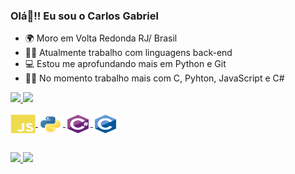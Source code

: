 ### Olá👋!! Eu sou o Carlos Gabriel

- 🌍 Moro em Volta Redonda RJ/ Brasil
- 👨‍💻 Atualmente trabalho com linguagens back-end
- 💻 Estou me aprofundando mais em Python e Git
- 🐱‍💻 No momento trabalho mais com C, Pyhton, JavaScript e C#
<div>
  <a href="https://github.com/eucgabriel">
  <img height = "180em" src = "https://github-readme-stats.vercel.app/api?username=eucgabriel&show_icons=true&theme=dark&include_all_commits=true&count_private=true" />
  <img height = "180em" src = "https://github-readme-stats.vercel.app/api/top-langs/?username=eucgabriel&layout=compact&langs_count= 7 & theme = dark" />
</div>
<div style = "display: inline_block"> <br>
  <img align = "center" alt = "CG-Js" height = "30" width = "40" src = "https://raw.githubusercontent.com/devicons/devicon/master/icons/javascript/javascript-plain.svg ">
  <img align = "center" alt = "CG-Python" height = "30" width = "40" src = "https://raw.githubusercontent.com/devicons/devicon/master/icons/python/python-original.svg ">
  <img align = "center" alt = "CG-Csharp" height = "30" width = "40" src = "https://raw.githubusercontent.com/devicons/devicon/master/icons/csharp/csharp-original.svg ">
  <img align = "center" alt = "CG-C" height = "30" width = "40" src = "https://raw.githubusercontent.com/devicons/devicon/master/icons/c/c-original.svg ">
  
  ##
  
<div> 
  <a href="https://www.linkedin.com/in/eucgabriel/" target="_blank"> <img src = "https://img.shields.io/badge/LinkedIn-0077B5?style=for-the-badge&logo=linkedin&logoColor=white" target =" _ blank "> </a>
  <a href = "mailto:carlosgabrielvargas14@gmail.com"> <img src = "https://img.shields.io/badge/-Gmail-%23333?style=for-the-badge&logo=gmail&logoColor=white" target = "_ blank"> </a>
